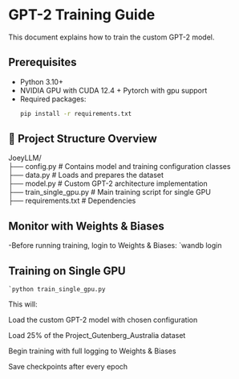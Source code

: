 # GPT-2 Training Guide

This document explains how to train the custom GPT-2 model.

## Prerequisites
- Python 3.10+
- NVIDIA GPU with CUDA 12.4 +
Pytorch with gpu support
- Required packages:
  ```bash
  pip install -r requirements.txt

## 📁 Project Structure Overview
JoeyLLM/  
├── config.py              # Contains model and training configuration classes  
├── data.py                # Loads and prepares the dataset  
├── model.py               # Custom GPT-2 architecture implementation  
├── train_single_gpu.py    # Main training script for single GPU  
├── requirements.txt       # Dependencies  

## Monitor with Weights & Biases

-Before running training, login to Weights & Biases: 
    `wandb login

## Training on Single GPU
    `python train_single_gpu.py
  

This will:

Load the custom GPT-2 model with chosen configuration

Load 25% of the Project_Gutenberg_Australia dataset

Begin training with full logging to Weights & Biases

Save checkpoints after every epoch